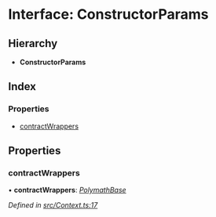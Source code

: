 # Interface: ConstructorParams

## Hierarchy

* **ConstructorParams**

## Index

### Properties

* [contractWrappers](_context_.constructorparams.md#contractwrappers)

## Properties

###  contractWrappers

• **contractWrappers**: *[PolymathBase](../classes/_polymathbase_.polymathbase.md)*

*Defined in [src/Context.ts:17](https://github.com/PolymathNetwork/polymath-sdk/blob/454d285/src/Context.ts#L17)*
